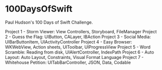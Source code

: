 # 100DaysOfSwift
Paul Hudson's 100 Days of Swift Challenge.

Project 1 - Storm Viewer: View Controllers, Storyboard, FileManager
Project 2 - Guess the Flag: UIButton, CALayer, IBAction
Project 3 - Social Media: UIBarButtonItem, UIActivityController
Project 4 - Easy Browser: WKWebView, Action sheets, UIToolbar, UIProgressView
Project 5 - Word Scramble: Reading from disk, UIAlertController, IndexPath
Project 6 - Auto Layout: Auto Layout, Constraints, Visual Format Language
Project 7 - Whitehouse Petition: UITabBarController, JSON, Data, Codable
